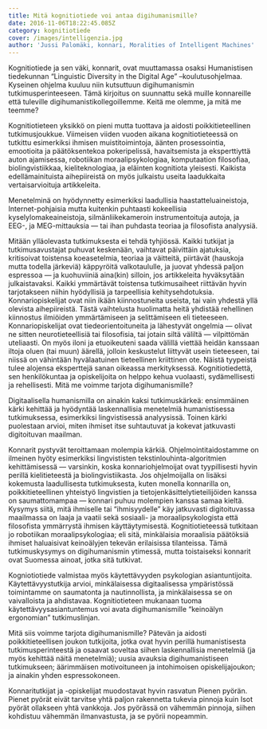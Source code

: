 ```yaml
---
title: Mitä kognitiotiede voi antaa digihumanismille?
date: 2016-11-06T18:22:45.085Z
category: kognitiotiede
cover: /images/intelligenzia.jpg
author: 'Jussi Palomäki, konnari, Moralities of Intelligent Machines'
---
```


Kognitiotiede ja sen väki, konnarit, ovat muuttamassa osaksi Humanistisen tiedekunnan “Linguistic Diversity in the Digital Age” –koulutusohjelmaa. Kyseinen ohjelma kuuluu niin kutsuttuun digihumanismin tutkimusperinteeseen. Tämä kirjoitus on suunnattu sekä muille konnareille että tuleville digihumanistikollegoillemme.
Keitä me olemme, ja mitä me teemme?

Kognitiotieteen yksikkö on pieni mutta tuottava ja aidosti poikkitieteellinen tutkimusjoukkue. Viimeisen viiden vuoden aikana kognitiotieteessä on tutkittu esimerkiksi ihmisen muistitoimintoja, äänten prosessointia, emootioita ja päätöksentekoa pokeripelissä, havaitsemista ja eksperttiyttä auton ajamisessa, robotiikan moraalipsykologiaa, komputaation filosofiaa, biolingvistiikkaa, kieliteknologiaa, ja eläinten kognitiota yleisesti. Kaikista edellämainituista aihepiireistä on myös julkaistu useita laadukkaita vertaisarvioituja artikkeleita.

Menetelminä on hyödynnetty esimerkiksi laadullisia haastatteluaineistoja, Internet-pohjaisia mutta kuitenkin puhtaasti kokeellisia kyselylomakeaineistoja, silmänliikekameroin instrumentoituja autoja, ja EEG-, ja MEG-mittauksia — tai ihan puhdasta teoriaa ja filosofista analyysiä.

Mitään ylläolevasta tutkimuksesta ei tehdä tyhjiössä. Kaikki tutkijat ja tutkimusavustajat puhuvat keskenään, vaihtavat päivittäin ajatuksia, kritisoivat toistensa koeasetelmia, teoriaa ja väitteitä, piirtävät (hauskoja mutta todella järkeviä) käppyröitä valkotaululle, ja juovat yhdessä paljon espressoa — ja kuohuviiniä aina(kin) silloin, jos artikkeleita hyväksytään julkaistavaksi. Kaikki ymmärtävät toistensa tutkimusaiheet riittävän hyvin tarjotakseen niihin hyödyllisiä ja tarpeellisia kehitysehdotuksia.
Konnariopiskelijat ovat niin ikään kiinnostuneita useista, tai vain yhdestä yllä olevista aihepiireistä. Tästä vaihtelusta huolimatta heitä yhdistää rehellinen kiinnostus ilmiöiden ymmärtämiseen ja selittämiseen eli tieteeseen. Konnariopiskelijat ovat tiedeorientoituneita ja lähestyvät ongelmia — olivat ne sitten neurotieteellisiä tai filosofisia, tai jotain siltä väliltä — vilpittömän uteliaasti. On myös iloni ja etuoikeuteni saada välillä viettää heidän kanssaan iltoja oluen (tai muun) äärellä, jolloin keskustelut liittyvät usein tieteeseen, tai niissä on vähintään hyvälaatuinen tieteellinen kriittinen ote. Näistä tyypeistä tulee alojensa eksperttejä sanan oikeassa merkityksessä.
Kognitiotiedettä, sen henkilökuntaa ja opiskelijoita on helppo kehua vuolaasti, sydämellisesti ja rehellisesti.
Mitä me voimme tarjota digihumanismille?

Digitaalisella humanismilla on ainakin kaksi tutkimuskärkeä: ensimmäinen kärki kehittää ja hyödyntää laskennallisia menetelmiä humanistisessa tutkimuksessa, esimerkiksi lingvistisessä analyysissä. Toinen kärki puolestaan arvioi, miten ihmiset itse suhtautuvat ja kokevat jatkuvasti digitoituvan maailman.

Konnarit pystyvät teroittamaan molempia kärkiä. Ohjelmointitaidostamme on ilmeinen hyöty esimerkiksi lingvististen tekstinlouhinta-algoritmien kehittämisessä — varsinkin, koska konnariohjelmoijat ovat tyypillisesti hyvin perillä kielitieteestä ja biolingvistiikasta. Jos ohjelmoijalla on lisäksi kokemusta laadullisesta tutkimuksesta, kuten monella konnarilla on, poikkitieteellinen yhteistyö lingvistien ja tietojenkäsittelytieteilijöiden kanssa on saumattomampaa — konnari puhuu molempien kanssa samaa kieltä.
Kysymys siitä, mitä ihmiselle tai “ihmisyydelle” käy jatkuvasti digitoituvassa maailmassa on laaja ja vaatii sekä sosiaali- ja moraalipsykologista että filosofista ymmärrystä ihmisen käyttäytymisestä. Kognitiotieteessä tutkitaan jo robotiikan moraalipsykologiaa; eli sitä, minkälaisia moraalisia päätöksiä ihmiset haluaisivat keinoälyjen tekevän erilaisissa tilanteissa. Tämä tutkimuskysymys on digihumanismin ytimessä, mutta toistaiseksi konnarit ovat Suomessa ainoat, jotka sitä tutkivat.

Kogniotiotiede valmistaa myös käytettävyyden psykologian asiantuntijoita. Käytettävyystutkija arvioi, minkälaisessa digitaalisessa ympäristössä toimintamme on saumatonta ja nautinnollista, ja minkälaisessa se on vaivalloista ja ahdistavaa. Kognitiotieteen mukanaan tuoma käytettävyysasiantuntemus voi avata digihumanismille “keinoälyn ergonomian” tutkimuslinjan.

Mitä siis voimme tarjota digihumanismille? Pätevän ja aidosti poikkitieteellisen joukon tutkijoita, jotka ovat hyvin perillä humanistisesta tutkimusperinteestä ja osaavat soveltaa siihen laskennallisia menetelmiä (ja myös kehittää näitä menetelmiä); uusia avauksia digihumanistiseen tutkimukseen; äärimmäisen motivoituneen ja intohimoisen opiskelijajoukon; ja ainakin yhden espressokoneen.

Konnaritutkijat ja -opiskelijat muodostavat hyvin rasvatun Pienen pyörän. Pienet pyörät eivät tarvitse yhtä paljon rakennetta tukevia pinnoja kuin Isot pyörät ollakseen yhtä vankkoja. Jos pyörässä on vähemmän pinnoja, siihen kohdistuu vähemmän ilmanvastusta, ja se pyörii nopeammin.
